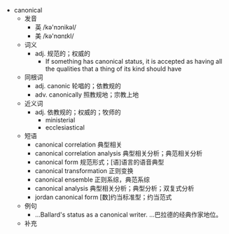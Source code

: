 - canonical
  - 发音
    - 英 /kə'nɔnikəl/
    - 美 /kə'nɑnɪkl/
  - 词义
    - adj. 规范的；权威的
      - If something has canonical status, it is accepted as having all the qualities that a thing of its kind should have
  - 同根词
    - adj. canonic 轮唱的；依教规的
    - adv. canonically 照教规地；宗教上地
  - 近义词
    - adj. 依教规的；权威的；牧师的
      - ministerial
      - ecclesiastical
  - 短语
    - canonical correlation 典型相关
    - canonical correlation analysis 典型相关分析；典范相关分析
    - canonical form 规范形式；[语]语言的语音典型
    - canonical transformation 正则变换
    - canonical ensemble 正则系综，典范系综
    - canonical analysis 典型相关分析；典型分析；双复式分析
    - jordan canonical form [数]约当标准型；约当范式
  - 例句
    - ...Ballard's status as a canonical writer. ...巴拉德的经典作家地位。
  - 补充